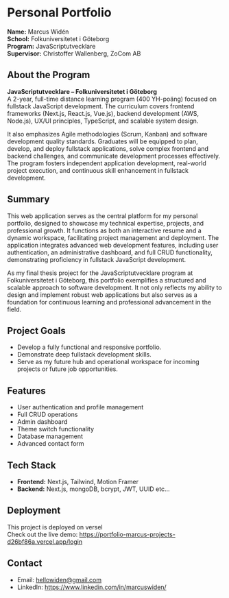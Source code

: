 # Personal Portfolio

**Name:** Marcus Widén  
**School:** Folkuniversitetet i Göteborg  
**Program:** JavaScriptutvecklare  
**Supervisor:** Christoffer Wallenberg, ZoCom AB

## About the Program

**JavaScriptutvecklare – Folkuniversitetet i Göteborg**  
A 2-year, full-time distance learning program (400 YH-poäng) focused on fullstack JavaScript development. The curriculum covers frontend frameworks (Next.js, React.js, Vue.js), backend development (AWS, Node.js), UX/UI principles, TypeScript, and scalable system design.

It also emphasizes Agile methodologies (Scrum, Kanban) and software development quality standards. Graduates will be equipped to plan, develop, and deploy fullstack applications, solve complex frontend and backend challenges, and communicate development processes effectively. The program fosters independent application development, real-world project execution, and continuous skill enhancement in fullstack development.

## Summary

This web application serves as the central platform for my personal portfolio, designed to showcase my technical expertise, projects, and professional growth. It functions as both an interactive resume and a dynamic workspace, facilitating project management and deployment. The application integrates advanced web development features, including user authentication, an administrative dashboard, and full CRUD functionality, demonstrating proficiency in fullstack JavaScript development.

As my final thesis project for the JavaScriptutvecklare program at Folkuniversitetet i Göteborg, this portfolio exemplifies a structured and scalable approach to software development. It not only reflects my ability to design and implement robust web applications but also serves as a foundation for continuous learning and professional advancement in the field.

## Project Goals

- Develop a fully functional and responsive portfolio.
- Demonstrate deep fullstack development skills.
- Serve as my future hub and operational workspace for incoming projects or future job opportunities.

## Features

- User authentication and profile management
- Full CRUD operations
- Admin dashboard
- Theme switch functionality
- Database management
- Advanced contact form

## Tech Stack

- **Frontend:** Next.js, Tailwind, Motion Framer
- **Backend:** Next.js, mongoDB, bcrypt, JWT, UUID etc...

## Deployment

This project is deployed on versel  
Check out the live demo: https://portfolio-marcus-projects-d26bf86a.vercel.app/login

## Contact

- Email: hellowiden@gmail.com
- LinkedIn: https://www.linkedin.com/in/marcuswiden/

